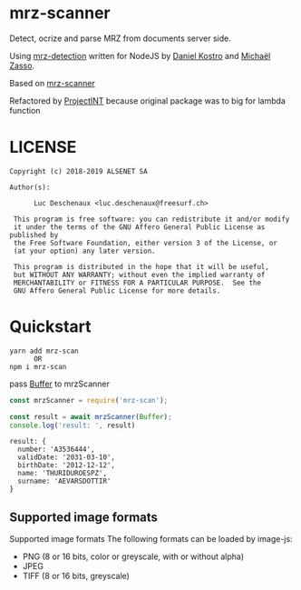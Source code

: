# mrz-scanner

Detect, ocrize and parse MRZ from documents server side.

Using [mrz-detection](https://github.com/image-js/mrz-detection) written for NodeJS by [Daniel Kostro](https://github.com/stropitek) and [Michaël Zasso](https://github.com/targos).

Based on [mrz-scanner](https://github.com/alsenet-labs/mrz-scanner)

Refactored by [ProjectINT](https://github.com/ProjectINT) because original package was to big for lambda function

# LICENSE
```
Copyright (c) 2018-2019 ALSENET SA

Author(s):

      Luc Deschenaux <luc.deschenaux@freesurf.ch>

 This program is free software: you can redistribute it and/or modify
 it under the terms of the GNU Affero General Public License as published by
 the Free Software Foundation, either version 3 of the License, or
 (at your option) any later version.

 This program is distributed in the hope that it will be useful,
 but WITHOUT ANY WARRANTY; without even the implied warranty of
 MERCHANTABILITY or FITNESS FOR A PARTICULAR PURPOSE.  See the
 GNU Affero General Public License for more details.

```
# Quickstart

```
yarn add mrz-scan
      OR
npm i mrz-scan
```
pass [Buffer](https://nodejs.org/api/buffer.html) to mrzScanner

```js
const mrzScanner = require('mrz-scan');

const result = await mrzScanner(Buffer);
console.log('result: ', result)
```
```
result: {
  number: 'A3536444',
  validDate: '2031-03-10',
  birthDate: '2012-12-12',
  name: 'THURIDUROESPZ',
  surname: 'AEVARSDOTTIR'
}
```
## Supported image formats

Supported image formats
The following formats can be loaded by image-js:

* PNG (8 or 16 bits, color or greyscale, with or without alpha)
* JPEG
* TIFF (8 or 16 bits, greyscale)
